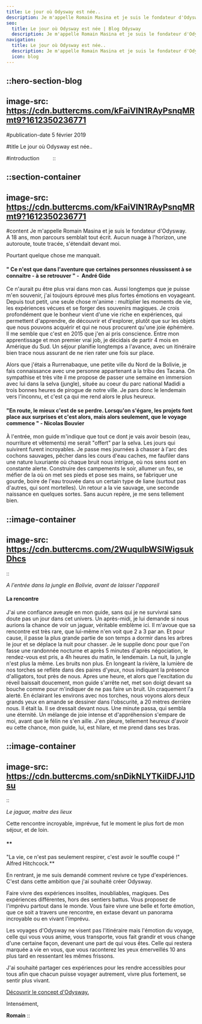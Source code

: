```yaml
---
title: Le jour où Odysway est née..
description: Je m'appelle Romain Masina et je suis le fondateur d'Odysway. A 18 ans, mon parcours semblait tout ecrit. Aucun nuage a l'horizon, une autoroute, toute tracee, s'etendait devant moi. Pourtant quelque chose me manquait. " Ce n'est que dans l'aventure que certaines personnes reussissent a se connaitre - a se ...
seo:
  title: Le jour où Odysway est née | Blog Odysway
  description: Je m'appelle Romain Masina et je suis le fondateur d'Odysway. À 18 ans, mon parcours semblait tout écrit. Mais voici comment Odysway est née
navigation:
  title: Le jour où Odysway est née..
  description: Je m'appelle Romain Masina et je suis le fondateur d'Odysway. A 18 ans, mon parcours semblait tout ecrit. Aucun nuage a l'horizon, une autoroute, toute tracee, s'etendait devant moi. Pourtant quelque chose me manquait. " Ce n'est que dans l'aventure que certaines personnes reussissent a se connaitre - a se ...
  icon: blog
---
```


::hero-section-blog
---
image-src: https://cdn.buttercms.com/kFaiVIN1RAyPsnqMRmt9?1612350236771
---
#publication-date
5 février 2019

#title
Le jour où Odysway est née..

#introduction
       
::

::section-container
---
image-src: https://cdn.buttercms.com/kFaiVIN1RAyPsnqMRmt9?1612350236771
---
#content
Je m'appelle Romain Masina et je suis le fondateur d'Odysway.  
A 18 ans, mon parcours semblait tout écrit. Aucun nuage à l'horizon, une autoroute, toute tracée, s'étendait devant moi.  
  
Pourtant quelque chose me manquait.

#### " Ce n'est que dans l'aventure que certaines personnes réussissent à se connaitre - à se retrouver " -  André Gide

  
Ce n'aurait pu être plus vrai dans mon cas. Aussi longtemps que je puisse m'en souvenir, j'ai toujours éprouvé mes plus fortes émotions en voyageant. Depuis tout petit, une seule chose m'anime : multiplier les moments de vie, les expériences vécues et se forger des souvenirs magiques. Je crois profondément que le bonheur vient d'une vie riche en expériences, qui permettent d'apprendre, de découvrir et d'explorer, plutôt que sur les objets que nous pouvons acquérir et qui ne nous procurent qu'une joie éphémère.  
Il me semble que c'est en 2015 que j'en ai pris conscience. Entre mon apprentissage et mon premier vrai job, je décidais de partir 4 mois en Amérique du Sud. Un séjour planifie longtemps a l'avance, avec un itinéraire bien trace nous assurant de ne rien rater une fois sur place.  
  
Alors que j'étais a Rurrenabaque, une petite ville du Nord de la Bolivie, je fais connaissance avec une personne appartenant a la tribu des Tacana. On sympathise et très vite il me propose de passer une semaine en immersion avec lui dans la selva (jungle), située au coeur du parc national Madidi a trois bonnes heures de pirogue de notre ville. Je pars donc le lendemain vers l'inconnu, et c'est ça qui me rend alors le plus heureux.

#### "En route, le mieux c'est de se perdre. Lorsqu'on s'égare, les projets font place aux surprises et c'est alors, mais alors seulement, que le voyage commence " - Nicolas Bouvier

  
À l'entrée, mon guide m'indique que tout ce dont je vais avoir besoin (eau, nourriture et vêtements) me serait "offert" par la selva. Les jours qui suivirent furent incroyables. Je passe mes journées à chasser à l'arc des cochons sauvages, pêcher dans les cours d'eau caches, me faufiler dans une nature luxuriante où chaque bruit nous intrigue, où nos sens sont en constante alerte. Construire des campements le soir, allumer un feu, se méfier de la où on met ses pieds et pose ses mains, se fabriquer une gourde, boire de l'eau trouvée dans un certain type de liane (surtout pas d'autres, qui sont mortelles). Un retour a la vie sauvage, une seconde naissance en quelques sortes. Sans aucun repère, je me sens tellement bien.  
  

::image-container
---
image-src: https://cdn.buttercms.com/2WuquIbWSIWigsukDhcs
---
::

_A l'entrée dans la jungle en Bolivie, avant de laisser l'appareil_

#### La rencontre

  
J'ai une confiance aveugle en mon guide, sans qui je ne survivrai sans doute pas un jour dans cet univers. Un après-midi, je lui demande si nous aurions la chance de voir un jaguar, véritable emblème ici. Il m'avoue que sa rencontre est très rare, que lui-même n'en voit que 2 a 3 par an. Et pour cause, il passe la plus grande partie de son temps a dormir dans les arbres le jour et se déplace la nuit pour chasser. Je le supplie donc pour que l'on fasse une randonnée nocturne et après 5 minutes d'après négociation, le rendez-vous est pris, a 4h heures du matin, le lendemain. La nuit, la jungle n'est plus la même. Les bruits non plus. En longeant la rivière, la lumière de nos torches se reflète dans des paires d'yeux, nous indiquant la présence d'alligators, tout près de nous. Apres une heure, et alors que l'excitation du réveil baissait doucement, mon guide s'arrête net, met son doigt devant sa bouche comme pour m'indiquer de ne pas faire un bruit. Un craquement l'a alerté. En éclairant les environs avec nos torches, nous voyons alors deux grands yeux en amande se dessiner dans l'obscurité, a 20 mètres derrière nous. Il était la. Il se dressait devant nous. Une minute passa, qui sembla une éternité. Un mélange de joie intense et d'appréhension s'empare de moi, avant que le félin ne s'en aille. J'en pleure, tellement heureux d'avoir eu cette chance, mon guide, lui, est hilare, et me prend dans ses bras.  
  

::image-container
---
image-src: https://cdn.buttercms.com/snDikNLYTKilDFJJ1Dsu
---
::

_Le jaguar, maitre des lieux_

  
  
Cette rencontre incroyable, imprévue, fut le moment le plus fort de mon séjour, et de loin.

#### **  
"La vie, ce n'est pas seulement respirer, c'est avoir le souffle coupé !" Alfred Hitchcock.**

  
  
En rentrant, je me suis demandé comment revivre ce type d'expériences. C'est dans cette ambition que j'ai souhaité créer Odysway.  
  
Faire vivre des expériences insolites, inoubliables, magiques. Des expériences différentes, hors des sentiers battus. Vous proposez de l'imprévu partout dans le monde. Vous faire vivre une belle et forte émotion, que ce soit a travers une rencontre, en extase devant un panorama incroyable ou en vivant l'imprévu.  
  
Les voyages d'Odysway ne visent pas l'itinéraire mais l'émotion du voyage, celle qui vous vous anime, vous transporte, vous fait grandir et vous change d'une certaine façon, devenant une part de qui vous êtes. Celle qui restera marquée a vie en vous, que vous raconterez les yeux émerveillés 10 ans plus tard en ressentant les mêmes frissons.  
  
J'ai souhaité partager ces expériences pour les rendre accessibles pour tous afin que chacun puisse voyager autrement, vivre plus fortement, se sentir plus vivant. 

[Découvrir le concept d'Odysway.](https://odysway.com/concept)  
  
Intensément,  
  
**Romain**
::

